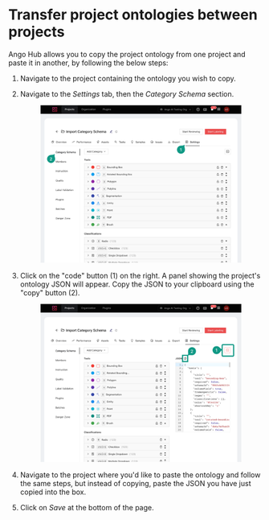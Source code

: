 # Transfer project ontologies between projects

Ango Hub allows you to copy the project ontology from one project and paste it in another, by following the below steps:

1. Navigate to the project containing the ontology you wish to copy.
2.  Navigate to the _Settings_ tab, then the _Category Schema_ section.

    <figure><img src="../.gitbook/assets/image (9) (1).png" alt=""><figcaption></figcaption></figure>
3.  Click on the "code" button (1) on the right. A panel showing the project's ontology JSON will appear. Copy the JSON to your clipboard using the "copy" button (2).

    <figure><img src="../.gitbook/assets/image (59).png" alt=""><figcaption></figcaption></figure>
4. Navigate to the project where you'd like to paste the ontology and follow the same steps, but instead of copying, paste the JSON you have just copied into the box.
5. Click on _Save_ at the bottom of the page.
